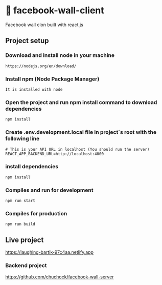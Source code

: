 # :ledger: facebook-wall-client

Facebook wall clon built with react.js

## Project setup

### Download and install node in your machine

```
https://nodejs.org/en/download/

```

### Install npm (Node Package Manager)

```
It is installed with node

```

### Open the project and run npm install command to download dependencies

```
npm install
```

### Create .env.development.local file in project´s root with the following line

```
# This is your API URL in localhost (You should run the server)
REACT_APP_BACKEND_URL=http://localhost:4000
```

### install dependencies

```
npm install
```

### Compiles and run for development
```
npm run start
```

### Compiles for production
```
npm run build
```


## Live project
https://laughing-bartik-97c4aa.netlify.app

### Backend project
https://github.com/chuchock/facebook-wall-server
